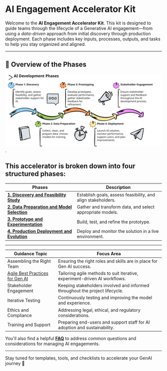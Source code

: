 # AI Engagement Accelerator Kit

Welcome to the **AI Engagement Accelerator Kit**. This kit is designed to guide teams through the lifecycle of a Generative AI engagement—from using a *data-driven* approach from initial discovery through production deployment. Each phase includes key inputs, processes, outputs, and tasks to help you stay organized and aligned.

---

## 🧭 Overview of the Phases

![ Alt Text](datadriven-checklist-phases7.svg).

## This accelerator is broken down into four structured phases:

| **Phases**                                | **Description**                                                                 |
|--------------------------------------------|---------------------------------------------------------------------------------|
| [**1. Discovery and Feasibility Study**](Phase1.md)        | Establish goals, assess feasibility, and align stakeholders.                   |
| [**2. Data Preparation and Model Selection**](Phase2.md)   | Gather and transform data, and select appropriate models.                      |
| [**3. Prototype and Experimentation**](Phase3.md)          | Build, test, and refine the prototype.                                         |
| [**4. Production Deployment and Evolution**](Phase4.md)    | Deploy and monitor the solution in a live environment.                         |

---

| **Guidance Topic**                         | **Focus Area**                                                                 |
|--------------------------------------------|---------------------------------------------------------------------------------|
| Assembling the Right Team                 | Ensuring the right roles and skills are in place for Gen AI success.          |
| [Agile Best Practices for Gen AI](AgileBestPracticesGenAIEngagements.md)           | Tailoring agile methods to suit iterative, experiment-driven AI workflows.    |
| Stakeholder Engagement                    | Keeping stakeholders involved and informed throughout the project lifecycle.  |
| Iterative Testing                         | Continuously testing and improving the model and experience.                  |
| Ethics and Compliance                     | Addressing legal, ethical, and regulatory considerations.                     |
| Training and Support                      | Preparing end-users and support staff for AI adoption and sustainability.     |





You'll also find a helpful [**FAQ**](FAQ.md) to address common questions and considerations for managing AI engagements.

---

Stay tuned for templates, tools, and checklists to accelerate your GenAI journey 🚀
